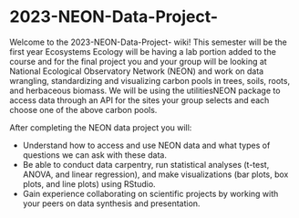 # 2023-NEON-Data-Project-
Welcome to the 2023-NEON-Data-Project- wiki! This semester will be the first year Ecosystems Ecology will be having a lab portion added to the course and for the final project you and your group will be looking at National Ecological Observatory Network (NEON) and work on data wrangling, standardizing and visualizing carbon pools in trees, soils, roots, and herbaceous biomass. We will be using the utilitiesNEON package to access data through an API for the sites your group selects and each choose one of the above carbon pools.

After completing the NEON data project you will:

- Understand how to access and use NEON data and what types of questions we can ask with these data.
- Be able to conduct data carpentry, run statistical analyses (t-test, ANOVA, and linear regression), and make visualizations (bar plots, box plots, and line plots) using RStudio.
- Gain experience collaborating on scientific projects by working with your peers on data synthesis and presentation.

